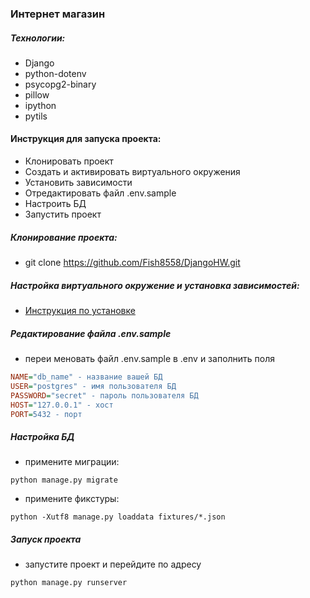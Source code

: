 ### Интернет магазин 

##### Технологии:
- Django
- python-dotenv
- psycopg2-binary
- pillow
- ipython
- pytils


#### Инструкция для запуска проекта:
- Клонировать проект
- Создать и активировать виртуального окружения
- Установить зависимости
- Отредактировать файл .env.sample
- Настроить БД
- Запустить проект


##### Клонирование проекта:
- git clone https://github.com/Fish8558/DjangoHW.git

##### Настройка виртуального окружение и установка зависимостей:
- [Инструкция по установке](https://sky.pro/media/kak-sozdat-virtualnoe-okruzhenie-python/)

##### Редактирование файла .env.sample
- переи меновать файл .env.sample в .env и заполнить поля
```ini
NAME="db_name" - название вашей БД
USER="postgres" - имя пользователя БД
PASSWORD="secret" - пароль пользователя БД
HOST="127.0.0.1" - хост
PORT=5432 - порт
```
##### Настройка БД
- примените миграции:
```text
python manage.py migrate
```
- примените фикстуры:
```text
python -Xutf8 manage.py loaddata fixtures/*.json
```

##### Запуск проекта
- запустите проект и перейдите по адресу
```text
python manage.py runserver
```
